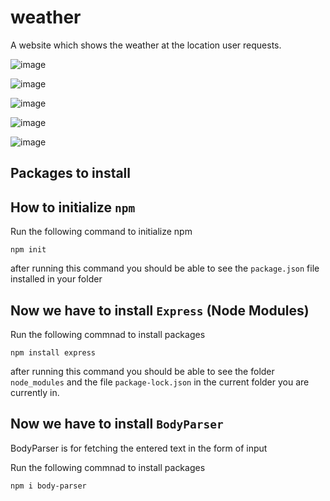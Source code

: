 # weather
A website which shows the weather at the location user requests.

![image](https://user-images.githubusercontent.com/94986564/209655326-8e836743-1f22-426b-bde4-cbbdacb3606e.png)


![image](https://user-images.githubusercontent.com/94986564/209655115-57633eaf-0c90-4541-9749-f790ba2c36df.png)




![image](https://user-images.githubusercontent.com/94986564/209654803-a96c0b83-8512-4cbe-a701-2fcc0e8742f0.png)


![image](https://user-images.githubusercontent.com/94986564/209655026-f0eb3a68-4e26-4d24-ad2f-bb1d1cb4bfed.png)



![image](https://user-images.githubusercontent.com/94986564/209655001-5c68d0e2-8619-468f-bdc1-fa3f50e33fe4.png)

Packages to install 
---

How to initialize `npm`
---

Run the following command to initialize npm

`npm init`

after running this command you should be able to see the `package.json` file installed in your folder

Now we have to install `Express` (Node Modules)
---

Run the following commnad to install packages

`npm install express`

after running this command you should be able to see the folder `node_modules` and the file `package-lock.json` in the current folder you are currently in.

Now we have to install `BodyParser`
--
<p>BodyParser is for fetching the entered text in the form of input<p>

Run the following commnad to install packages

`npm i body-parser`
